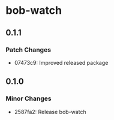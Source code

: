 # bob-watch

## 0.1.1

### Patch Changes

- 07473c9: Improved released package

## 0.1.0

### Minor Changes

- 2587fa2: Release bob-watch
